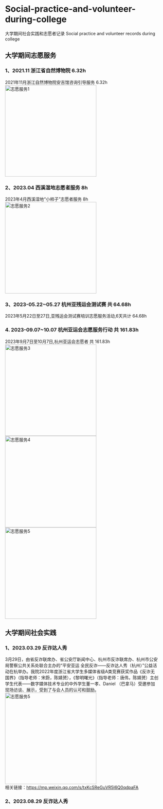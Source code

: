 # Social-practice-and-volunteer-during-college
大学期间社会实践和志愿者记录
Social practice and volunteer records during college

## 大学期间志愿服务
### 1、2021.11 浙江省自然博物院 6.32h
2021年11月浙江自然博物院安吉馆咨询引导服务 6.32h
<img src="https://github.com/user-attachments/assets/e9020fd1-093d-4c61-a109-4a9f8a18efd6" alt="志愿服务1" width="300"/>
### 2、2023.04 西溪湿地志愿者服务 8h
2023年4月西溪湿地“小柿子”志愿者服务 8h
<img src="https://github.com/user-attachments/assets/b3e86fcc-95e7-45a8-9af0-7f2f5045f43d" alt="志愿服务2" width="300"/>
### 3、2023-05.22~05.27 杭州亚残运会测试赛 共 64.68h
2023年5月22日至27日,亚残运会测试赛培训志愿服务活动,6天共计 64.68h
### 4. 2023-09.07~10.07 杭州亚运会志愿服务行动 共 161.83h
2023年9月7日至10月7日,杭州亚运会志愿者 共 161.83h
<img src="https://github.com/user-attachments/assets/2e7cb9c9-3a7e-405f-b6ad-fed90d2de4d4" alt="志愿服务3" width="300"/>
<img src="https://github.com/user-attachments/assets/f994c776-40be-43d4-96ec-ba0f39006378" alt="志愿服务4" width="300"/>
<img src="https://github.com/user-attachments/assets/06db1605-9ddc-44ac-918e-0ad0919b50fb" alt="志愿服务5" width="300"/>

## 大学期间社会实践

### 1、2023.03.29 反诈达人秀
3月29日，由省反诈联席办、省公安厅新闻中心、杭州市反诈联席办、杭州市公安局警察公共关系处联合主办的“平安亚运 全民反诈——反诈达人秀（杭州）”公益活动在杭举办。我院2022年度浙江省大学生多媒体省级A类竞赛获奖作品《反诈无国界》（指导老师：宋蔚，陈婧赟），《黎明曙光》（指导老师：唐伟，陈婧赟）主创学生代表——数字媒体技术专业的中外学生董一孝、Daniel （巴拿马）受邀参加现场访谈、展示，受到了与会人员的认可和鼓励。<br/>
<img src="https://github.com/user-attachments/assets/6ac67106-2a46-4474-90e6-caa05f353b13" alt="志愿服务5" width="300"/> <br/>
相关链接：https://mp.weixin.qq.com/s/txKcSReGuVR5l6Q0qdpaFA

### 2、2023.08.29 反诈达人秀





